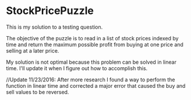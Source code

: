 # StockPricePuzzle

This is my solution to a testing question.

The objective of the puzzle is to read in a list of stock prices indexed by time and return the maximum possible profit from buying at one price and selling at a later price.

My solution is not optimal because this problem can be solved in linear time. I'll update it when I figure out how to accomplish this.

//Update 11/23/2016: After more research I found a way to perform the function in linear time and corrected a major error that caused the buy and sell values to be reversed.
